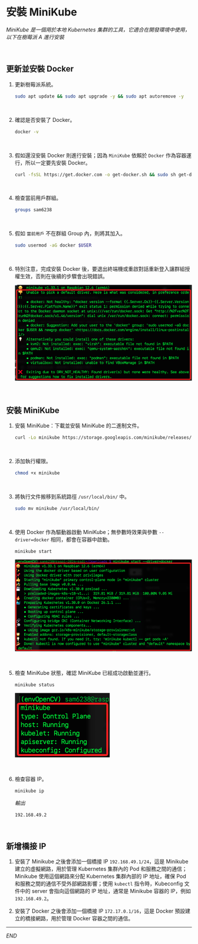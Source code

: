 # 安裝 MiniKube

_MiniKube 是一個用於本地 Kubernetes 集群的工具，它適合在開發環境中使用，以下在樹莓派 A 進行安裝_

<br>

## 更新並安裝 Docker

1. 更新樹莓派系統。

    ```bash
    sudo apt update && sudo apt upgrade -y && sudo apt autoremove -y
    ```

<br>

2. 確認是否安裝了 Docker。

    ```bash
    docker -v
    ```

<br>

3. 假如還沒安裝 Docker 則進行安裝；因為 `MiniKube` 依賴於 `Docker` 作為容器運行，所以一定要先安裝 Docker。

    ```bash
    curl -fsSL https://get.docker.com -o get-docker.sh && sudo sh get-docker.sh
    ```

<br>

4. 檢查當前用戶群組。

    ```bash
    groups sam6238
    ```

<br>

5. 假如 `當前用戶` 不在群組 Group 內，則將其加入。

    ```bash
    sudo usermod -aG docker $USER
    ```

<br>

6. 特別注意，完成安裝 Docker 後，要退出終端機或重啟對話重新登入讓群組授權生效，否則在後續的步驟會出現錯誤。

    ![](images/img_45.png)

<br>

## 安裝 MiniKube

1. 安裝 MiniKube：下載並安裝 MiniKube 的二進制文件。

    ```bash
    curl -Lo minikube https://storage.googleapis.com/minikube/releases/latest/minikube-linux-arm64
    ```

<br>

2. 添加執行權限。

    ```bash
    chmod +x minikube
    ```

<br>

3. 將執行文件搬移到系統路徑 `/usr/local/bin/` 中。

    ```bash
    sudo mv minikube /usr/local/bin/
    ```

<br>

4. 使用 Docker 作為驅動器啟動 MiniKube；無參數時效果與參數 `--driver=docker` 相同，都會在容器中啟動。

    ```bash
    minikube start
    ```

    ![](images/img_21.png)

<br>

5. 檢查 MiniKube 狀態，確認 MiniKube 已經成功啟動並運行。

    ```bash
    minikube status
    ```

    ![](images/img_01.png)

<br>

6. 檢查容器 IP。

    ```bash
    minikube ip
    ```

    _輸出_

    ```bash
    192.168.49.2
    ```

<br>

## 新增橋接 IP

1. 安裝了 Minikube 之後會添加一個橋接 IP `192.168.49.1/24`，這是 Minikube 建立的虛擬網路，用於管理 Kubernetes 集群內的 Pod 和服務之間的通信；Minikube 使用這個網路來分配 Kubernetes 集群內部的 IP 地址，確保 Pod 和服務之間的通信不受外部網路影響；使用 `kubectl` 指令時，Kubeconfig 文件中的 server 會指向這個網路的 IP 地址，通常是 Minikube 容器的 IP，例如 `192.168.49.2`。

2. 安裝了 Docker 之後會添加一個橋接 IP `172.17.0.1/16`，這是 Docker 預設建立的橋接網路，用於管理 Docker 容器之間的通信。

___

_END_